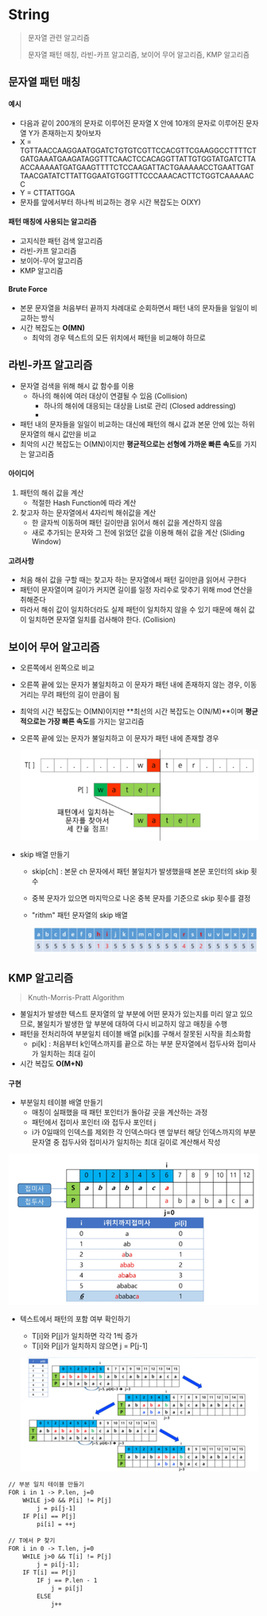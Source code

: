 # String

> 문자열 관련 알고리즘
>
> 문자열 패턴 매칭, 라빈-카프 알고리즘, 보이어 무어 알고리즘, KMP 알고리즘



## 문자열 패턴 매칭

#### 예시

- 다음과 같이 200개의 문자로 이루어진 문자열 X 안에 10개의 문자로 이루어진 문자열 Y가 존재하는지 찾아보자
- X = TGTTAACCAAGGAATGGATCTGTGTCGTTCCACGTTCGAAGGCCTTTTCTGATGAAATGAAGATAGGTTTCAACTCCACAGGTTATTGTGGTATGATCTTAACCAAAAATGATGAAGTTTTCTCCAAGATTACTGAAAAACCTGAATTGATTAACGATATCTTATTGGAATGTGGTTTCCCAAACACTTCTGGTCAAAAACC
- Y = CTTATTGGA
- 문자를 앞에서부터 하나씩 비교하는 경우 시간 복잡도는 O(XY)



#### 패턴 매칭에 사용되는 알고리즘

- 고지식한 패턴 검색 알고리즘
- 라빈-카프 알고리즘
- 보이어-무어 알고리즘
- KMP 알고리즘



#### Brute Force

- 본문 문자열을 처음부터 끝까지 차례대로 순회하면서 패턴 내의 문자들을 일일이 비교하는 방식
- 시간 복잡도는 **O(MN)**
  - 최악의 경우 텍스트의 모든 위치에서 패턴을 비교해야 하므로



## 라빈-카프 알고리즘

- 문자열 검색을 위해 해시 값 함수를 이용
  - 하나의 해쉬에 여러 대상이 연결될 수 있음 (Collision)
    - 하나의 해쉬에 대응되는 대상을 List로 관리 (Closed addressing)
    - 
- 패턴 내의 문자들을 일일이 비교하는 대신에 패턴의 해시 값과 본문 안에 있는 하위 문자열의 해시 값만을 비교
- 최악의 시간 복잡도는 O(MN)이지만 **평균적으로는 선형에 가까운 빠른 속도**를 가지는 알고리즘



#### 아이디어

1. 패턴의 해쉬 값을 계산
   - 적절한 Hash Function에 따라 계산
2. 찾고자 하는 문자열에서 4자리씩 해쉬값을 계산
   - 한 글자씩 이동하며 패턴 길이만큼 읽어서 해쉬 값을 계산하지 않음
   - 새로 추가되는 문자와 그 전에 읽었던 값을 이용해 해쉬 값을 계산 (Sliding Window)



#### 고려사항

- 처음 해쉬 값을 구할 때는 찾고자 하는 문자열에서 패턴 길이만큼 읽어서 구한다
- 패턴이 문자열이며 길이가 커지면 길이를 일정 자리수로 맞추기 위해 mod 연산을 취해준다
- 따라서 해쉬 값이 일치하더라도 실제 패턴이 일치하지 않을 수 있기 때문에 해쉬 값이 일치하면 문자열 일치를 검사해야 한다. (Collision)



## 보이어 무어 알고리즘

- 오른쪽에서 왼쪽으로 비교
- 오른쪽 끝에 있는 문자가 불일치하고 이 문자가 패턴 내에 존재하지 않는 경우, 이동 거리는 무려 패턴의 길이 만큼이 됨

- 최악의 시간 복잡도는 O(MN)이지만 **최선의 시간 복잡도는 O(N/M)**이며 **평균적으로는 가장 빠른 속도**를 가지는 알고리즘



- 오른쪽 끝에 있는 문자가 불일치하고 이 문자가 패턴 내에 존재할 경우

  ![image-20210923101727710](algorithm.assets/image-20210923101727710.png)

- skip 배열 만들기

  - skip[ch] : 본문 ch 문자에서 패턴 불일치가 발생했을때 본문 포인터의 skip 횟수

  - 중복 문자가 있으면 마지막으로 나온 중복 문자를 기준으로 skip 횟수를 결정

  - "rithm" 패턴 문자열의 skip 배열

    ![image-20210923101949822](algorithm.assets/image-20210923101949822.png)



## KMP 알고리즘

> Knuth-Morris-Pratt Algorithm

- 불일치가 발생한 텍스트 문자열의 앞 부분에 어떤 문자가 있는지를 미리 알고 있으므로, 불일치가 발생한 앞 부분에 대하여 다시 비교하지 않고 매칭을 수행
- 패턴을 전처리하여 부분일치 테이블 배열 pi[k]를 구해서 잘못된 시작을 최소화함
  - pi[k] : 처음부터 k인덱스까지를 끝으로 하는 부분 문자열에서 접두사와 접미사가 일치하는 최대 길이
- 시간 복잡도 **O(M+N)**



#### 구현

- 부분일치 테이블 배열 만들기
  - 매칭이 실패했을 때 패턴 포인터가 돌아갈 곳을 계산하는 과정
  - 패턴에서 접미사 포인터 i와 접두사 포인터 j
  - i가 0일때의 인덱스를 제외한 각 인덱스마다 맨 앞부터 해당 인덱스까지의 부분 문자열 중 접두사와 접미사가 일치하는 최대 길이로 계산해서 작성

![image-20210923232838815](algorithm.assets/image-20210923232838815.png)

- 텍스트에서 패턴의 포함 여부 확인하기

  - T[i]와 P[j]가 일치하면 각각 1씩 증가
  - T[i]와 P[j]가 일치하지 않으면 j = P[j-1]

  ![image-20210923235352734](algorithm.assets/image-20210923235352734.png)



```
// 부분 일치 테이블 만들기
FOR i in 1 -> P.len, j=0
	WHILE j>0 && P[i] != P[j]
		j = pi[j-1]
	IF P[i] == P[j]
		pi[i] = ++j

// T에서 P 찾기
FOR i in 0 -> T.len, j=0
	WHILE j>0 && T[i] != P[j]
		j = pi[j-1];
	IF T[i] == P[j]
		IF j == P.len - 1
			j = pi[j]
		ELSE
			j++
```

